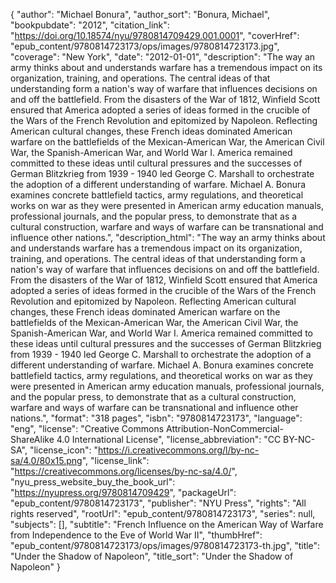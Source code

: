 {
  "author": "Michael Bonura",
  "author_sort": "Bonura, Michael",
  "bookpubdate": "2012",
  "citation_link": "https://doi.org/10.18574/nyu/9780814709429.001.0001",
  "coverHref": "epub_content/9780814723173/ops/images/9780814723173.jpg",
  "coverage": "New York",
  "date": "2012-01-01",
  "description": "The way an army thinks about and understands warfare has a tremendous impact on its organization, training, and operations. The central ideas of that understanding form a nation's way of warfare that influences decisions on and off the battlefield. From the disasters of the War of 1812, Winfield Scott ensured that America adopted a series of ideas formed in the crucible of the Wars of the French Revolution and epitomized by Napoleon. Reflecting American cultural changes, these French ideas dominated American warfare on the battlefields of the Mexican-American War, the American Civil War, the Spanish-American War, and World War I. America remained committed to these ideas until cultural pressures and the successes of German Blitzkrieg from 1939 - 1940 led George C. Marshall to orchestrate the adoption of a different understanding of warfare. Michael A. Bonura examines concrete battlefield tactics, army regulations, and theoretical works on war as they were presented in American army education manuals, professional journals, and the popular press, to demonstrate that as a cultural construction, warfare and ways of warfare can be transnational and influence other nations.",
  "description_html": "The way an army thinks about and understands warfare has a tremendous impact on its organization, training, and operations. The central ideas of that understanding form a nation's way of warfare that influences decisions on and off the battlefield. From the disasters of the War of 1812, Winfield Scott ensured that America adopted a series of ideas formed in the crucible of the Wars of the French Revolution and epitomized by Napoleon. Reflecting American cultural changes, these French ideas dominated American warfare on the battlefields of the Mexican-American War, the American Civil War, the Spanish-American War, and World War I. America remained committed to these ideas until cultural pressures and the successes of German Blitzkrieg from 1939 - 1940 led George C. Marshall to orchestrate the adoption of a different understanding of warfare. Michael A. Bonura examines concrete battlefield tactics, army regulations, and theoretical works on war as they were presented in American army education manuals, professional journals, and the popular press, to demonstrate that as a cultural construction, warfare and ways of warfare can be transnational and influence other nations.",
  "format": "318 pages",
  "isbn": "9780814723173",
  "language": "eng",
  "license": "Creative Commons Attribution-NonCommercial-ShareAlike 4.0 International License",
  "license_abbreviation": "CC BY-NC-SA",
  "license_icon": "https://i.creativecommons.org/l/by-nc-sa/4.0/80x15.png",
  "license_link": "https://creativecommons.org/licenses/by-nc-sa/4.0/",
  "nyu_press_website_buy_the_book_url": "https://nyupress.org/9780814709429",
  "packageUrl": "epub_content/9780814723173",
  "publisher": "NYU Press",
  "rights": "All rights reserved",
  "rootUrl": "epub_content/9780814723173",
  "series": null,
  "subjects": [],
  "subtitle": "French Influence on the American Way of Warfare from Independence to the Eve of World War II",
  "thumbHref": "epub_content/9780814723173/ops/images/9780814723173-th.jpg",
  "title": "Under the Shadow of Napoleon",
  "title_sort": "Under the Shadow of Napoleon"
}
